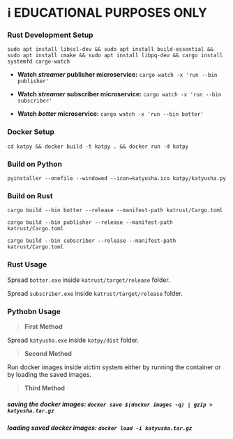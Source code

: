# :information_source: EDUCATIONAL PURPOSES ONLY

### Rust Development Setup

```sudo apt install libssl-dev && sudo apt install build-essential && sudo apt install cmake && sudo apt install libpq-dev && cargo install systemfd cargo-watch```

* **Watch _streamer_ publisher microservice:** ```cargo watch -x 'run --bin publisher'```

* **Watch _streamer_ subscriber microservice:** ```cargo watch -x 'run --bin subscriber'```

* **Watch _botter_ microservice:** ```cargo watch -x 'run --bin botter'```

### Docker Setup

```cd katpy && docker build -t katpy . && docker run -d katpy```

### Build on Python

```pyinstaller --onefile --windowed --icon=katyusha.ico katpy/katyusha.py```

### Build on Rust

```cargo build --bin botter --release --manifest-path katrust/Cargo.toml ```

```cargo build --bin publisher --release --manifest-path katrust/Cargo.toml ```

```cargo build --bin subscriber --release --manifest-path katrust/Cargo.toml ```

### Rust Usage

Spread ```botter.exe``` inside `katrust/target/release` folder.

Spread ```subscriber.exe``` inside `katrust/target/release` folder.


### Pythobn Usage

> **First Method**

Spread ```katyusha.exe``` inside `katpy/dist` folder.

> **Second Method**

Run docker images inside victim system either by running the container or by loading the saved images.

> **Third Method**

##### saving the docker images: ```docker save $(docker images -q) | gzip > katyusha.tar.gz```

##### loading saved docker images: ```docker load -i katyusha.tar.gz```
